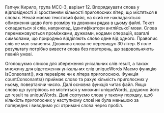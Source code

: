 Гапчук Кирило, група МСС-3, варіант 12. Впорядкувати слова у відповідності зі зростанням кількості
приголосних літер, що містяться в словах.
Нехай маємо текстовий файл, на який не накладаються обмеження щодо
його розміру та довжини рядка в цьому файлі.
Текст складається зі слів, наприклад, ідентифікатори англійської мови.
Слова перемежовуються проміжками, дужками, кодами операцій, взагалі
символами, що природньо відділяють слово одне від одного. Правопис слів не
має значення. Довжина слова не перевищує 30 літер.
В поле результату потрібно вивести слова без повторень, що
задовольняють певній умові.

Оголошуємо список для збереження унікальних слів  result, а також множину для відстеження унікальних слів uniqueWords
Маємо функцію isConsonant(), яка перевіряє чи є літера приголосною. Функція countConsonants() приймає слово та рахує кількість приголосних у ньому, повертаючи число.
Далі основна функція читає файл. Якщо слово що зустрілось не міститься у множині uniqueWords, додаємо його до result та uniqueWords. Далі сортуємо слова у такому порядку, щоб кількість приголосних у наступному слові не була меньшою за попереднє і виводимо усі отримані слова через пробіл.


